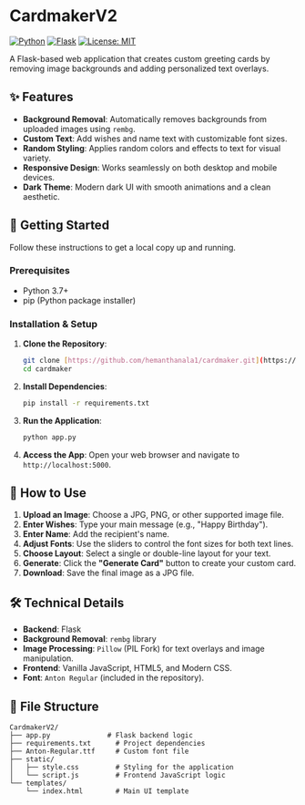 # CardmakerV2

[![Python](https://img.shields.io/badge/Python-3.7+-blue.svg)](https://www.python.org/downloads/)
[![Flask](https://img.shields.io/badge/Flask-2.x-black.svg)](https://flask.palletsprojects.com/)
[![License: MIT](https://img.shields.io/badge/License-MIT-yellow.svg)](https://opensource.org/licenses/MIT)

A Flask-based web application that creates custom greeting cards by removing image backgrounds and adding personalized text overlays.

## ✨ Features

-   **Background Removal**: Automatically removes backgrounds from uploaded images using `rembg`.
-   **Custom Text**: Add wishes and name text with customizable font sizes.
-   **Random Styling**: Applies random colors and effects to text for visual variety.
-   **Responsive Design**: Works seamlessly on both desktop and mobile devices.
-   **Dark Theme**: Modern dark UI with smooth animations and a clean aesthetic.

## 🚀 Getting Started

Follow these instructions to get a local copy up and running.

### Prerequisites

-   Python 3.7+
-   pip (Python package installer)

### Installation & Setup

1.  **Clone the Repository**:
    ```bash
    git clone [https://github.com/hemanthanala1/cardmaker.git](https://github.com/hemanthanala1/cardmaker.git)
    cd cardmaker
    ```

2.  **Install Dependencies**:
    ```bash
    pip install -r requirements.txt
    ```

3.  **Run the Application**:
    ```bash
    python app.py
    ```

4.  **Access the App**:
    Open your web browser and navigate to `http://localhost:5000`.

## 📝 How to Use

1.  **Upload an Image**: Choose a JPG, PNG, or other supported image file.
2.  **Enter Wishes**: Type your main message (e.g., "Happy Birthday").
3.  **Enter Name**: Add the recipient's name.
4.  **Adjust Fonts**: Use the sliders to control the font sizes for both text lines.
5.  **Choose Layout**: Select a single or double-line layout for your text.
6.  **Generate**: Click the **"Generate Card"** button to create your custom card.
7.  **Download**: Save the final image as a JPG file.

## 🛠️ Technical Details

-   **Backend**: Flask
-   **Background Removal**: `rembg` library
-   **Image Processing**: `Pillow` (PIL Fork) for text overlays and image manipulation.
-   **Frontend**: Vanilla JavaScript, HTML5, and Modern CSS.
-   **Font**: `Anton Regular` (included in the repository).

## 📁 File Structure

```plaintext
CardmakerV2/
├── app.py              # Flask backend logic
├── requirements.txt      # Project dependencies
├── Anton-Regular.ttf     # Custom font file
├── static/
│   ├── style.css         # Styling for the application
│   └── script.js         # Frontend JavaScript logic
└── templates/
    └── index.html        # Main UI template

